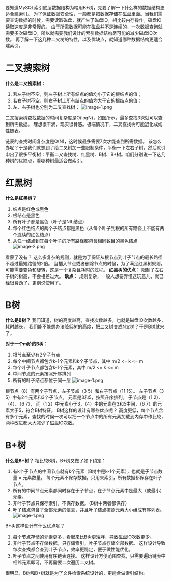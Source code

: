 要知道MySQL索引底层数据结构为啥用B+树，先要了解一下什么样的数据结构更适合建索引。
为了保证数据安全性，一般都是把数据存储在磁盘里面。当我们需要查询数据的时候，需要读取磁盘，就产生了磁盘IO，相比较内存操作，磁盘IO读取速度是非常慢的。
由于所需数据可能在磁盘并不是连续的，一次数据查询就需要多次磁盘IO，所以就需要我们设计的索引数据结构尽可能的减少磁盘IO次数。
再了解一下这几种二叉树的特性，以及优缺点，就知道哪种数据结构更适合建索引。
# 二叉搜索树
**什么是二叉搜索树：**

1. 若左子树不空，则左子树上所有结点的值均小于它的根结点的值；
2. 若右子树不空，则右子树上所有结点的值均大于它的根结点的值；
3. 左、右子树也分别为二叉查找树；
![image-1.png](https://javabaguwen.com/img/%E4%BA%8C%E5%8F%89%E6%9F%A5%E6%89%BE%E6%A0%91.png)

二叉搜索树查找数据的时间复杂度是O(logN)，如图所示，最多查找3次就可以查到所需数据。
理想很丰满，现实很骨感。极端情况下，二叉查找树可能退化成线性链表。


链表的查找时间复杂度是O(N)，这时候最多需要7次才能查到所需数据。
该怎么办呢？于是我们就想到了给二叉树加一些限制条件，平衡一下左右子树，然后就引申出了很多平衡树：平衡二叉查找树、红黑树、B树、B+树。咱们分别说一下这几种树的优缺点，看哪种树最适合做索引。
# 红黑树
**什么是红黑树？**

1. 结点是红色或黑色
2. 根结点是黑色
3. 所有叶子都是黑色（叶子是NIL结点）
4. 每个红色结点的两个子结点都是黑色（从每个叶子到根的所有路径上不能有两个连续的红色结点）
5. 从任一结点到其每个叶子的所有路径都包含相同数目的黑色结点
![image-2.png](https://javabaguwen.com/img/%E4%BA%8C%E5%8F%89%E6%9F%A5%E6%89%BE%E6%A0%91%EF%BC%88%E7%89%B9%E6%AE%8A%E6%83%85%E5%86%B5%EF%BC%89.png)


看蒙了没有？
这么多复杂的规则，就是为了保证从根节点到叶子节点的最长路径不超过最短路径的2倍。
当插入节点或者删除节点的时候，为了满足红黑树规则，可能需要变色和旋转，这是一个复杂且耗时的过程。
**红黑树的优点：**
限制了左右子树的树高，不会相差过大。
**缺点：**
规则复杂，一般人想要弄懂这玩意儿，就已经很费劲了，更别说使用了。

# B树
**什么是B树？**
我们知道，树的高度越高，查找次数越多，也就是磁盘IO次数越多，耗时越长，
我们能不能想办法降低树的高度，把二叉树变成N叉树？于是B树就来了。

**对于一个m阶的B树：**

1. 根节点至少有2个子节点
2. 每个中间节点都包含k-1个元素和k个子节点，其中 m/2 <= k <= m
3. 每个叶子节点都包含k-1个元素，其中 m/2 <= k <= m
4. 中间节点的元素按照升序排列
5. 所有的叶子结点都位于同一层
![image-1.png](https://javabaguwen.com/img/B%E6%A0%91.png)

根节点（8）有两个子节点，左子节点（3 5）和右子节点（11 15）。
左子节点（3 5）中有2个元素和3个子节点。
元素是3和5，按照升序排列。
子节点是（1 2）、（4）、（6 7），
而（1 2）中元素小于3，（4）中的元素在3和5中间，（6 7）的元素大于5，符合B树特征。
B树这样的设计有哪些优点呢？
高度更低，每个节点含有多个元素，查找的时候一次可以把一个节点中的所有元素加载到内存中作比较，两种改进都大大减少了磁盘IO次数。

# B+树
**什么是B+树？**
相比较B树，B+树又做了如下约定：

1.  有k个子节点的中间节点就有k个元素（B树中是k-1个元素），也就是子节点数量 = 元素数量。
每个元素不保存数据，只用来索引，所有数据都保存在叶子节点。 
2.  所有的中间节点元素都同时存在于子节点，在子节点元素中是最大（或最小）元素。 
3.  非叶子节点只保存索引，不保存数据。（B树中两者都保存） 
4.  叶子结点包含了全部元素的信息，并且叶子结点按照元素大小组成有序列表。
![image-1.png](https://javabaguwen.com/img/B%2B%E6%A0%91.png)

B+树这样设计有什么优点呢？

1. 每个节点存储的元素更多，看起来比B树更矮胖，导致磁盘IO次数更少。
2. 非叶子节点不存储数据，只存储索引，叶子节点存储全部数据。
这样设计导致每次查找都会查到叶子节点，效率更稳定，便于做性能优化。
3. 叶子节点之间使用有序链表连接。
这样设计方便范围查找，只需要遍历链表中相邻元素即可，不再需要二次遍历二叉树。

很明显，B树和B+树就是为了文件检索系统设计的，更适合做索引结构。
